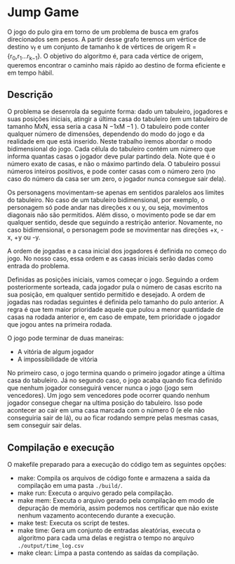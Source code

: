 
# Jump Game

O jogo do pulo gira em torno de um problema de busca em grafos direcionados sem pesos. A partir desse grafo teremos um vértice de destino v<sub>f</sub> e um conjunto de tamanho k de vértices de origem R =  {r<sub>0</sub>,r<sub>1</sub>...r<sub>k−1</sub>}. O objetivo do algoritmo é, para cada vértice de origem, queremos encontrar o caminho mais rápido ao destino de forma eficiente e em tempo hábil.

## Descrição

O problema se desenrola da seguinte forma: dado um tabuleiro, jogadores e suas posições iniciais, atingir a última casa do tabuleiro (em um tabuleiro de tamanho MxN, essa seria a casa N −1xM −1 ). O tabuleiro pode conter qualquer número de dimensões, dependendo do modo do jogo e da realidade em que está inserido. Neste trabalho iremos abordar o modo bidimensional do jogo. Cada célula do tabuleiro contém um número que informa quantas casas o jogador deve pular partindo dela. Note que é o número exato de casas, e não o máximo partindo dela. O tabuleiro possui números inteiros positivos, e pode conter casas com o número zero (no caso do número da casa ser um zero, o jogador nunca consegue sair dela).

Os personagens movimentam-se apenas em sentidos paralelos aos limites do tabuleiro. No caso de um tabuleiro bidimensional, por exemplo, o personagem só pode andar nas direções x ou y, ou seja, movimentos diagonais não são permitidos. Além disso, o movimento pode se dar em qualquer sentido, desde que seguindo a restrição anterior. Novamente, no caso bidimensional, o personagem pode se movimentar nas direções +x, -x, +y ou -y. 

A ordem de jogadas e a casa inicial dos jogadores é definida no começo do jogo. No nosso caso, essa ordem e as casas iniciais serão dadas como entrada do problema.

Definidas as posições iniciais, vamos começar o jogo. Seguindo a ordem posteriormente sorteada, cada jogador pula o número de casas escrito na sua posição, em qualquer sentido permitido e desejado. A ordem de jogadas nas rodadas seguintes é definida pelo tamanho do pulo anterior. A regra é que tem maior prioridade aquele que pulou a menor quantidade de casas na rodada anterior e, em caso de empate, tem prioridade o jogador que jogou antes na primeira rodada.

O jogo pode terminar de duas maneiras:
* A vitória de algum jogador
* A impossibilidade de vitória

No primeiro caso, o jogo termina quando o primeiro jogador atinge a última casa do tabuleiro. Já no segundo caso, o jogo acaba quando fica definido que nenhum jogador conseguirá vencer nunca o jogo (jogo sem vencedores). Um jogo sem vencedores pode ocorrer quando nenhum jogador consegue chegar na ultima posição do tabuleiro. Isso pode acontecer ao cair em uma casa marcada com o número 0 (e ele não conseguiria sair de lá), ou ao ficar rodando sempre pelas mesmas casas, sem conseguir sair delas.

## Compilação e execução

O makefile preparado para a execução do código tem as seguintes opções:

* make: Compila os arquivos de código fonte e armazena a saída da compilação em
uma pasta ```./build/```.
* make run: Executa o arquivo gerado pela compilação.
* make mem: Executa o arquivo gerado pela compilação em modo de depuração de memória, assim podemos nos certificar que não existe nenhum vazamento
acontecendo durante a execução.
* make test: Executa os script de testes.
* make time: Gera um conjunto de entradas aleatórias, executa o algoritmo para cada uma delas e registra o tempo no arquivo ```./output/time_log.csv```
* make clean: Limpa a pasta contendo as saídas da compilação.